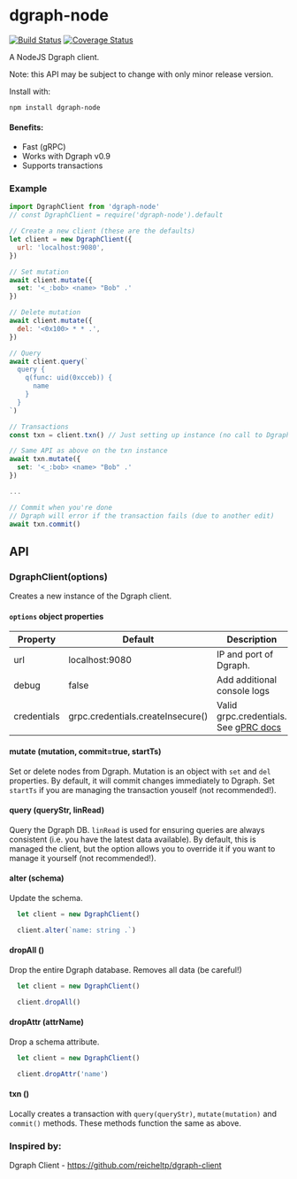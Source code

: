 # dgraph-node

[![Build Status](https://travis-ci.org/calummoore/dgraph-node.svg?branch=master)](https://travis-ci.org/calummoore/dgraph-node)
[![Coverage Status](https://coveralls.io/repos/github/calummoore/dgraph-node/badge.svg?branch=master)](https://coveralls.io/github/calummoore/dgraph-node?branch=master)

A NodeJS Dgraph client.

Note: this API may be subject to change with only minor release version.

Install with:

```
npm install dgraph-node
```

#### Benefits:
 - Fast (gRPC)
 - Works with Dgraph v0.9
 - Supports transactions

### Example

```javascript
import DgraphClient from 'dgraph-node'
// const DgraphClient = require('dgraph-node').default

// Create a new client (these are the defaults)
let client = new DgraphClient({
  url: 'localhost:9080',
})

// Set mutation
await client.mutate({
  set: '<_:bob> <name> "Bob" .'
})

// Delete mutation
await client.mutate({
  del: '<0x100> * * .',
})

// Query
await client.query(`
  query {
    q(func: uid(0xcceb)) {
      name
    }
  }
`)

// Transactions
const txn = client.txn() // Just setting up instance (no call to Dgraph)

// Same API as above on the txn instance
await txn.mutate({
  set: '<_:bob> <name> "Bob" .'
})

...

// Commit when you're done
// Dgraph will error if the transaction fails (due to another edit)
await txn.commit()

```

## API

### DgraphClient(options)

Creates a new instance of the Dgraph client.

#### `options` object properties

| Property    | Default        | Description |
|-------------|----------------|-------------|
| url         | localhost:9080 | IP and port of Dgraph. |
| debug       | false          | Add additional console logs |
| credentials | grpc.credentials.createInsecure() | Valid grpc.credentials. See [gPRC docs](https://grpc.io/docs/guides/auth.html) |


#### mutate (mutation, commit=true, startTs)

Set or delete nodes from Dgraph. Mutation is an object with `set` and `del` properties. By default, it will commit changes immediately to Dgraph. Set `startTs` if you are managing the transaction youself (not recommended!).


#### query (queryStr, linRead)

Query the Dgraph DB. `linRead` is used for ensuring queries are always consistent (i.e. you have the latest data available). By default, this is managed the client, but the option allows you to override it if you want to manage it yourself (not recommended!).


#### alter (schema)

Update the schema.

```js
  let client = new DgraphClient()

  client.alter(`name: string .`)
```


#### dropAll ()

Drop the entire Dgraph database. Removes all data (be careful!)

```js
  let client = new DgraphClient()

  client.dropAll()
```


#### dropAttr (attrName)

Drop a schema attribute.

```js
  let client = new DgraphClient()

  client.dropAttr('name')
```


#### txn ()

Locally creates a transaction with `query(queryStr)`, `mutate(mutation)` and `commit()` methods. These methods function the same as above.


### Inspired by:
Dgraph Client - https://github.com/reicheltp/dgraph-client
